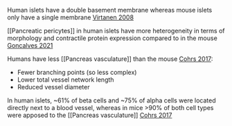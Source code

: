 Human islets have a double basement membrane whereas mouse islets only have a single membrane [Virtanen 2008](https://doi.org/10.1007/s00125-008-0997-9)

[[Pancreatic pericytes]] in human islets have more heterogeneity in terms of morphology and contractile protein expression compared to in the mouse [Goncalves 2021](https://doi.org/10.3389/fendo.2020.602519) 

Humans have less [[Pancreas vasculature]] than the mouse [Cohrs 2017](https://doi.org/10.1210/en.2016-1184):
- Fewer branching points (so less complex)
- Lower total vessel network length
- Reduced vessel diameter

In human islets, ~61% of beta cells and ~75% of alpha cells were located directly next to a blood vessel, whereas in mice >90% of both cell types were apposed to the [[Pancreas vasculature]] [Cohrs 2017](https://doi.org/10.1210/en.2016-1184)